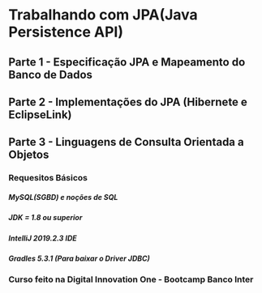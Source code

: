 # Trabalhando com JPA(Java Persistence API)

## Parte 1 - Especificação JPA e Mapeamento do Banco de Dados

## Parte 2 - Implementações do JPA (Hibernete e EclipseLink)

## Parte 3 - Linguagens de Consulta Orientada a Objetos

### Requesitos Básicos

##### MySQL(SGBD) e noções de SQL
##### JDK = 1.8 ou superior
##### IntelliJ 2019.2.3 IDE
##### Gradles 5.3.1 (Para baixar o Driver JDBC)


### Curso feito na Digital Innovation One - Bootcamp Banco Inter